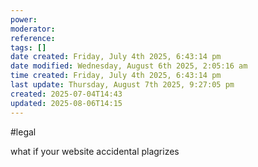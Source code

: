```yaml
---
power: 
moderator: 
reference: 
tags: []
date created: Friday, July 4th 2025, 6:43:14 pm
date modified: Wednesday, August 6th 2025, 2:05:16 am
time created: Friday, July 4th 2025, 6:43:14 pm
last update: Thursday, August 7th 2025, 9:27:05 pm
created: 2025-07-04T14:43
updated: 2025-08-06T14:15
---
```

#legal 

what if your website accidental plagrizes